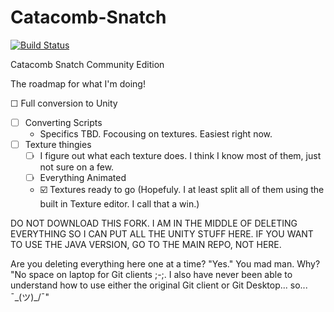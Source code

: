 Catacomb-Snatch
===============

[![Build Status](https://travis-ci.org/Catacomb-Snatch/Catacomb-Snatch.png?branch=master)](https://travis-ci.org/Catacomb-Snatch/Catacomb-Snatch)

Catacomb Snatch Community Edition

The roadmap for what I'm doing!

☐ Full conversion to Unity
  - ☐ Converting Scripts
    - Specifics TBD. Focousing on textures. Easiest right now.
  - ☐ Texture thingies
    - ☐ I figure out what each texture does. I think I know most of them, just not sure on a few.
    - ☐ Everything Animated
    - ☑️ Textures ready to go (Hopefuly. I at least split all of them using the built in Texture editor. I call that a win.)
    
  DO NOT DOWNLOAD THIS FORK. I AM IN THE MIDDLE OF DELETING EVERYTHING SO I CAN PUT ALL THE UNITY STUFF HERE. IF YOU WANT TO USE THE JAVA VERSION, GO TO THE MAIN REPO, NOT HERE.

  Are you deleting everything here one at a time? 
  "Yes." 
  You mad man. Why?
  "No space on laptop for Git clients ;-;. I also have never been able to understand how to use either the original Git client or Git Desktop... so... ¯\_(ツ)_/¯"
